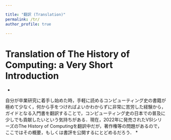 ```yaml
---

title: "翻訳 (Translation)"
permalink: /tr/
author_profile: true

---
```




Translation of The History of Computing: a Very Short Introduction
======

* 
自分が卒業研究に着手し始めた時，手軽に読めるコンピューティング史の書籍が極めて少なく，何から手をつければよいかわからずに非常に苦労した経験から，ガイドとなる入門書を翻訳することで，コンピューティング史の日本での普及に少しでも貢献したいという気持ちがある．現在，2022年に発売されたVSIシリーズのThe History of Computingを翻訳中だが，著作権等の問題があるので，ここではその概要，もしくは書評を公開するにとどめるだろう．
* 


